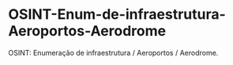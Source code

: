 # OSINT-Enum-de-infraestrutura-Aeroportos-Aerodrome
OSINT: Enumeração de infraestrutura / Aeroportos / Aerodrome.
